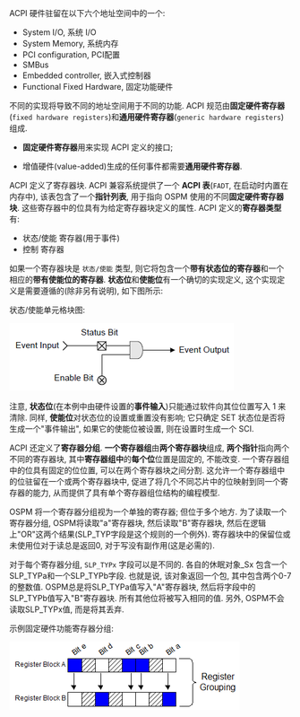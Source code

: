 
ACPI 硬件驻留在以下六个地址空间中的一个: 

* System I/O, 系统 I/O
* System Memory, 系统内存
* PCI configuration, PCI配置
* SMBus
* Embedded controller, 嵌入式控制器
* Functional Fixed Hardware, 固定功能硬件

不同的实现将导致不同的地址空间用于不同的功能. ACPI 规范由**固定硬件寄存器**(`fixed hardware registers`)和**通用硬件寄存器**(`generic hardware registers`)组成. 

* **固定硬件寄存器**用来实现 ACPI 定义的接口;

* 增值硬件(value-added)生成的任何事件都需要**通用硬件寄存器**. 

ACPI 定义了寄存器块. ACPI 兼容系统提供了一个 **ACPI 表**(`FADT`, 在启动时内置在内存中), 该表包含了一个**指针列表**, 用于指向 OSPM 使用的不同**固定硬件寄存器块**. 这些寄存器中的位具有为给定寄存器块定义的属性. ACPI 定义的**寄存器类型**有: 

* 状态/使能 寄存器(用于事件)
* 控制 寄存器

如果一个寄存器块是 `状态/使能` 类型, 则它将包含一个**带有状态位的寄存器**和一个相应的**带有使能位的寄存器**. **状态位**和**使能位**有一个确切的实现定义, 这个实现定义是需要遵循的(除非另有说明), 如下图所示: 

状态/使能单元格块图:

![2023-05-10-09-24-56.png](./images/2023-05-10-09-24-56.png)

注意, **状态位**(在本例中由硬件设置的**事件输入**)只能通过软件向其位位置写入 1 来清除. 同样, **使能位**对状态位的设置或重置没有影响; 它只确定 SET 状态位是否将生成一个"事件输出", 如果它的使能位被设置, 则在设置时生成一个 SCI. 

ACPI 还定义了**寄存器分组**. **一个寄存器组**由**两个寄存器块**组成, **两个指针**指向两个不同的寄存器块, 其中**寄存器组中**的**每个位**位置是固定的, 不能改变. 一个寄存器组中的位具有固定的位位置, 可以在两个寄存器块之间分割. 这允许一个寄存器组中的位驻留在一个或两个寄存器块中, 促进了将几个不同芯片中的位映射到同一个寄存器的能力, 从而提供了具有单个寄存器组位结构的编程模型. 

OSPM 将一个寄存器分组视为一个单独的寄存器; 但位于多个地方. 为了读取一个寄存器分组, OSPM将读取"a"寄存器块, 然后读取"B"寄存器块, 然后在逻辑上"OR"这两个结果(SLP_TYP字段是这个规则的一个例外). 寄存器块中的保留位或未使用位对于读总是返回0, 对于写没有副作用(这是必需的). 

对于每个寄存器分组, `SLP_TYPx` 字段可以是不同的. 各自的休眠对象\_Sx 包含一个 SLP_TYPa和一个SLP_TYPb字段. 也就是说, 该对象返回一个包, 其中包含两个0-7的整数值. OSPM总是将SLP_TYPa值写入"A"寄存器块, 然后将字段中的SLP_TYPb值写入"B"寄存器块. 所有其他位将被写入相同的值. 另外, OSPM不会读取SLP_TYPx值, 而是将其丢弃. 

示例固定硬件功能寄存器分组:

![2023-05-10-21-06-37.png](./images/2023-05-10-21-06-37.png)







